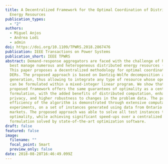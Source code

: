 ```yaml
---
title: A Decentralized Framework for the Optimal Coordination of Distributed
  Energy Resources
publication_types:
  - "2"
authors:
  - Miguel Anjos
  - Andrea Lodi
  - admin
doi: https://doi.org/10.1109/TPWRS.2018.2867476
publication: IEEE Transactions on Power Systems
publication_short: IEEE TPWRS
abstract: Demand-response aggregators are faced with the challenge of how to
  best manage numerous and heterogeneous distributed energy resources (DERs).
  This paper proposes a decentralized methodology for optimal coordination of
  DERs. The proposed approach is based on Dantzig-Wolfe decomposition and column
  generation, thus allowing to integrate any type of resource whose operation
  can be formulated within a mixed-integer linear program. We show that the
  proposed framework offers the same guarantees of optimality as a centralized
  formulation, with the added benefits of distributed computation, enhanced
  privacy, and higher robustness to changes in the problem data. The practical
  efficiency of the algorithm is demonstrated through extensive computational
  experiments, on a set of instances generated using data from Ontario energy
  markets. The proposed approach was able to solve all test instances to proven
  optimality, while achieving significant speed-ups over a centralized
  formulation solved by state-of-the-art optimization software.
draft: false
featured: false
image:
  filename: ""
  focal_point: Smart
  preview_only: false
date: 2018-08-28T16:46:49.099Z
---
```

